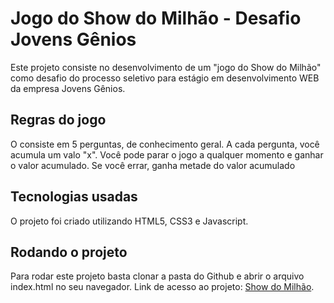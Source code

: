 # Jogo do Show do Milhão - Desafio Jovens Gênios
Este projeto consiste no desenvolvimento de um "jogo do Show do Milhão" como desafio do processo seletivo para estágio em desenvolvimento WEB da empresa Jovens Gênios.

## Regras do jogo
 O consiste em 5 perguntas, de conhecimento geral.
 A cada pergunta, você acumula um valo "x".
 Você pode parar o jogo a qualquer momento e ganhar o valor acumulado.
 Se você errar, ganha metade do valor acumulado

## Tecnologias usadas
O projeto foi criado utilizando HTML5, CSS3 e Javascript.

## Rodando o projeto
Para rodar este projeto basta clonar  a pasta do Github e abrir o arquivo index.html no seu navegador.
Link de acesso ao projeto: [Show do Milhão](https://github.com/sharastone/show-do-milhao.git).
